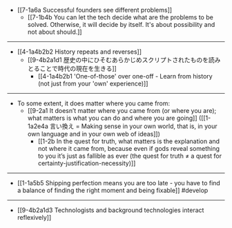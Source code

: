- [[7-1a6a Successful founders see different problems]]
  - [[7-1b4b You can let the tech decide what are the problems to be solved. Otherwise, it will decide by itself. It's about possibility and not about should.]]
---
- [[4-1a4b2b2 History repeats and reverses]]
  - [[9-4b2a1d1 歴史の中にひそむあらかじめスクリプトされたものを読みとることで時代の現在を生きる]]
    - [[4-1a4b2b1 'One-of-those' over one-off - Learn from history (not just from your 'own' experience)]]
---
- To some extent, it does matter where you came from:
  - [[9-2a1 It doesn’t matter where you came from (or where you are); what matters is what you can do and where you are going]] ([[1-1a2e4a 言い換え = Making sense in your own world, that is, in your own language and in your own web of ideas]])
    - [[1-2b In the quest for truth, what matters is the explanation and not where it came from, because even if gods reveal something to you it’s just as fallible as ever (the quest for truth ≠ a quest for certainty-justification-necessity)]]
---
- [[1-1a5b5 Shipping perfection means you are too late - you have to find a balance of finding the right moment and being fixable]] #develop
---
- [[9-4b2a1d3 Technologists and background technologies interact reflexively]]
